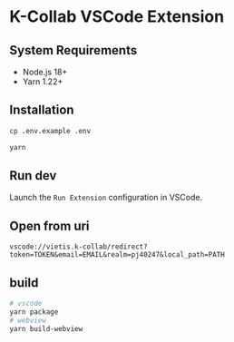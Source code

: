 # K-Collab VSCode Extension

## System Requirements
- Node.js 18+
- Yarn 1.22+

## Installation
```sh
cp .env.example .env

yarn
```

## Run dev
Launch the `Run Extension` configuration in VSCode.

## Open from uri
```
vscode://vietis.k-collab/redirect?token=TOKEN&email=EMAIL&realm=pj40247&local_path=PATH
```

## build
```sh
# vscode
yarn package
# webview
yarn build-webview
```
